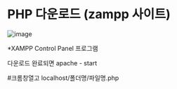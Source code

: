 # PHP 다운로드 (zampp 사이트)

![image](https://github.com/YENAZIGMINA/PHP/assets/129706758/a83db6d2-73b9-44e0-9bbf-7be1ce230d16)

*XAMPP Control Panel 프로그램

다운로드 완료되면 apache - start

#크롬창열고 localhost/폴더명/파일명.php 
